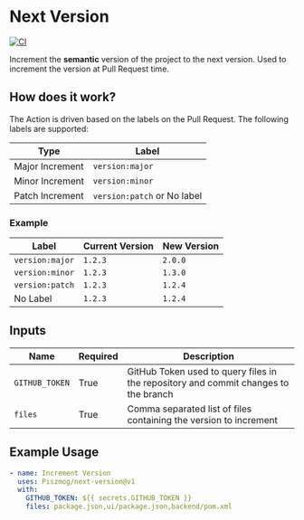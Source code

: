 # Next Version

[![CI](https://github.com/Piszmog/next-version/actions/workflows/ci.yml/badge.svg)](https://github.com/Piszmog/next-version/actions/workflows/ci.yml)

Increment the **semantic** version of the project to the next version. Used to increment the version at Pull Request
time.

## How does it work?

The Action is driven based on the labels on the Pull Request. The following labels are supported:

| Type            | Label                       |
|-----------------|-----------------------------|
| Major Increment | `version:major`             |
| Minor Increment | `version:minor`             |
| Patch Increment | `version:patch` or No label |

### Example

| Label           | Current Version | New Version |
|-----------------|-----------------|-------------|
| `version:major` | `1.2.3`         | `2.0.0`     |
| `version:minor` | `1.2.3`         | `1.3.0`     |
| `version:patch` | `1.2.3`         | `1.2.4`     |
| No Label        | `1.2.3`         | `1.2.4`     |

## Inputs

| Name           | Required | Description                                                                         |
|----------------|----------|-------------------------------------------------------------------------------------|
| `GITHUB_TOKEN` | True     | GitHub Token used to query files in the repository and commit changes to the branch |
| `files`        | True     | Comma separated list of files containing the version to increment                   |

## Example Usage

```yaml
- name: Increment Version
  uses: Piszmog/next-version@v1
  with:
    GITHUB_TOKEN: ${{ secrets.GITHUB_TOKEN }}
    files: package.json,ui/package.json,backend/pom.xml
```
